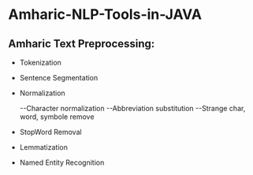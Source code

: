# Amharic-NLP-Tools-in-JAVA
## Amharic Text Preprocessing:
- Tokenization 
- Sentence Segmentation
- Normalization

   --Character normalization 
   --Abbreviation substitution 
   --Strange char, word, symbole remove
- StopWord Removal
- Lemmatization
- Named Entity Recognition 
